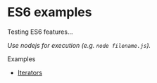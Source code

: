 # ES6 examples

Testing ES6 features...

_Use nodejs for execution (e.g. `node filename.js`)._

Examples

* [Iterators](iterators)
